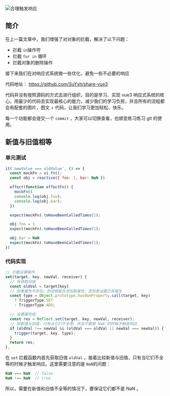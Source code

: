 ![合理触发响应](https://qn.huat.xyz/mac/202401212347556.png)



## 简介

在上一篇文章中，我们增强了对对象的拦截，解决了以下问题：

- 拦截 `in`操作符
- 拦截 `for in` 循环
- 拦截对象的删除操作

接下来我们在对响应式系统做一些优化，避免一些不必要的响应



代码地址： https://github.com/SuYxh/share-vue3 

代码并没有按照源码的方式去进行组织，目的是学习、实现 vue3 响应式系统的核心，用最少的代码去实现最核心的能力，减少我们的学习负担，并且所有的流程都会有配套的图片，图文 + 代码，让我们学习更加轻松、快乐。

每一个功能都会提交一个 `commit` ，大家可以切换查看，也顺变练习练习 git 的使用。



## 新值与旧值相等

### 单元测试

```js
it('newValue === oldValue', () => {
  const mockFn = vi.fn();
  const obj = reactive({ foo: 1, bar: NaN })

  effect(function effectFn() {
    mockFn()
    console.log(obj.foo);
    console.log(obj.bar);
  })

  expect(mockFn).toHaveBeenCalledTimes(1);

  obj.foo = 1
  expect(mockFn).toHaveBeenCalledTimes(1);

  obj.bar = NaN
  expect(mockFn).toHaveBeenCalledTimes(1);
})
```

### 代码实现

```js
// 拦截设置操作
set(target, key, newVal, receiver) {
  // 先获取旧值
  const oldVal = target[key]
  // 如果属性不存在，则说明是在添加新属性，否则是设置已有属性
  const type = Object.prototype.hasOwnProperty.call(target, key)
    ? TriggerType.SET
    : TriggerType.ADD;

  // 设置属性值
  const res = Reflect.set(target, key, newVal, receiver);
  // 较新值与旧值，只有当它们不全等，并且不都是 NaN 的时候才触发响应
  if (oldVal !== newVal && (oldVal === oldVal || newVal === newVal)) {
    trigger(target, key, type);
  }
  return res;
},
```

在 `set` 拦截函数内首先获取旧值 `oldVal` ，接着比较新值与旧值，只有当它们不全等的时候才触发响应。这里需要注意的是 `NaN`的问题：

```js
NaN === NaN  // false
NaN !== NaN  // true
```

所以，需要在新值和旧值不全等的情况下，要保证它们都不是 NaN 。





